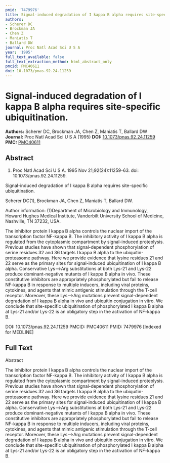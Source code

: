 ```yaml
---
pmid: '7479976'
title: Signal-induced degradation of I kappa B alpha requires site-specific ubiquitination.
authors:
- Scherer DC
- Brockman JA
- Chen Z
- Maniatis T
- Ballard DW
journal: Proc Natl Acad Sci U S A
year: '1995'
full_text_available: false
full_text_extraction_method: html_abstract_only
pmcid: PMC40611
doi: 10.1073/pnas.92.24.11259
---
```


# Signal-induced degradation of I kappa B alpha requires site-specific ubiquitination.
**Authors:** Scherer DC, Brockman JA, Chen Z, Maniatis T, Ballard DW
**Journal:** Proc Natl Acad Sci U S A (1995)
**DOI:** [10.1073/pnas.92.24.11259](https://doi.org/10.1073/pnas.92.24.11259)
**PMC:** [PMC40611](https://www.ncbi.nlm.nih.gov/pmc/articles/PMC40611/)

## Abstract

1. Proc Natl Acad Sci U S A. 1995 Nov 21;92(24):11259-63. doi: 
10.1073/pnas.92.24.11259.

Signal-induced degradation of I kappa B alpha requires site-specific 
ubiquitination.

Scherer DC(1), Brockman JA, Chen Z, Maniatis T, Ballard DW.

Author information:
(1)Department of Microbiology and Immunology, Howard Hughes Medical Institute, 
Vanderbilt University School of Medicine, Nashville, TN 37232, USA.

The inhibitor protein I kappa B alpha controls the nuclear import of the 
transcription factor NF-kappa B. The inhibitory activity of I kappa B alpha is 
regulated from the cytoplasmic compartment by signal-induced proteolysis. 
Previous studies have shown that signal-dependent phosphorylation of serine 
residues 32 and 36 targets I kappa B alpha to the ubiquitin-proteasome pathway. 
Here we provide evidence that lysine residues 21 and 22 serve as the primary 
sites for signal-induced ubiquitination of I kappa B alpha. Conservative 
Lys-->Arg substitutions at both Lys-21 and Lys-22 produce dominant-negative 
mutants of I kappa B alpha in vivo. These constitutive inhibitors are 
appropriately phosphorylated but fail to release NF-kappa B in response to 
multiple inducers, including viral proteins, cytokines, and agents that mimic 
antigenic stimulation through the T-cell receptor. Moreover, these Lys-->Arg 
mutations prevent signal-dependent degradation of I kappa B alpha in vivo and 
ubiquitin conjugation in vitro. We conclude that site-specific ubiquitination of 
phosphorylated I kappa B alpha at Lys-21 and/or Lys-22 is an obligatory step in 
the activation of NF-kappa B.

DOI: 10.1073/pnas.92.24.11259
PMCID: PMC40611
PMID: 7479976 [Indexed for MEDLINE]

## Full Text

Abstract

The inhibitor protein I kappa B alpha controls the nuclear import of the transcription factor NF-kappa B. The inhibitory activity of I kappa B alpha is regulated from the cytoplasmic compartment by signal-induced proteolysis. Previous studies have shown that signal-dependent phosphorylation of serine residues 32 and 36 targets I kappa B alpha to the ubiquitin-proteasome pathway. Here we provide evidence that lysine residues 21 and 22 serve as the primary sites for signal-induced ubiquitination of I kappa B alpha. Conservative Lys-->Arg substitutions at both Lys-21 and Lys-22 produce dominant-negative mutants of I kappa B alpha in vivo. These constitutive inhibitors are appropriately phosphorylated but fail to release NF-kappa B in response to multiple inducers, including viral proteins, cytokines, and agents that mimic antigenic stimulation through the T-cell receptor. Moreover, these Lys-->Arg mutations prevent signal-dependent degradation of I kappa B alpha in vivo and ubiquitin conjugation in vitro. We conclude that site-specific ubiquitination of phosphorylated I kappa B alpha at Lys-21 and/or Lys-22 is an obligatory step in the activation of NF-kappa B.
